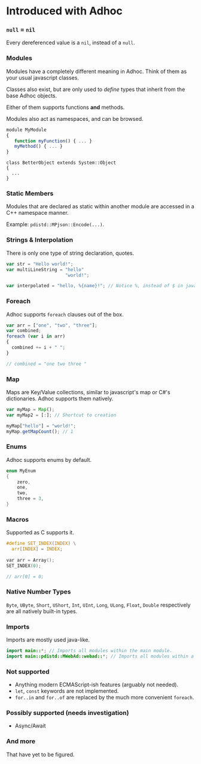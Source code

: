 # Introduced with Adhoc
### `null` = `nil`
Every dereferenced value is a `nil`, instead of a `null`.

### Modules
Modules have a completely different meaning in Adhoc. Think of them as your usual javascript classes.

Classes also exist, but are only used to *define* types that inherit from the base Adhoc objects.

Either of them supports functions **and** methods.

Modules also act as namespaces, and can be browsed.

```js
module MyModule
{
   function myFunction() { ... }
   myMethod() { ... }
}
```

```
class BetterObject extends System::Object
{
  ...
}
```

### Static Members
Modules that are declared as static within another module are accessed in a C++ namespace manner.

Example: `pdistd::MPjson::Encode(...)`.

### Strings & Interpolation
There is only one type of string declaration, quotes.
```js
var str = "Hello world!";
var multiLineString = "hello"
                      "world!";

var interpolated = "hello, %{name}!"; // Notice %, instead of $ in javascript.
```

### Foreach
Adhoc supports `foreach` clauses out of the box.
```js
var arr = ["one", "two", "three"];
var combined;
foreach (var i in arr)
{
  combined += i + " ";
}

// combined = "one two three "
```

### Map
Maps are Key/Value collections, similar to javascript's map or C#'s dictionaries. Adhoc supports them natively.
```js
var myMap = Map();
var myMap2 = [:]; // Shortcut to creation

myMap["hello"] = "world!";
myMap.getMapCount(); // 1
```

### Enums
Adhoc supports enums by default.
```csharp
enum MyEnum
{
    zero,
    one,
    two,
    three = 3,
}
```

### Macros
Supported as C supports it.
```c
#define SET_INDEX(INDEX) \
  arr[INDEX] = INDEX;
  
var arr = Array();
SET_INDEX(0);

// arr[0] = 0;
```

### Native Number Types
`Byte`, `UByte`, `Short`, `UShort`, `Int`, `UInt`, `Long`, `ULong`, `Float`, `Double` respectively are all natively built-in types.

### Imports
Imports are mostly used java-like.
```java
import main::*; // Imports all modules within the main module.
import main::pdistd::MWebAd::webad::*; // Imports all modules within a specific module path.
```

### Not supported
* Anything modern ECMAScript-ish features (arguably not needed).
* `let`, `const` keywords are not implemented.
* `for..in` and `for..of` are replaced by the much more convenient `foreach`.

### Possibly supported (needs investigation)
* Async/Await

### And more
That have yet to be figured.
